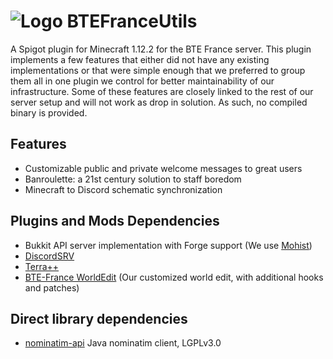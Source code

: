 # ![Logo](https://i.imgur.com/1ZPB2Wt.png) BTEFranceUtils
A Spigot plugin for Minecraft 1.12.2 for the BTE France server. 
This plugin implements a few features that either did not have any existing implementations or that were simple enough that we preferred to group them all in one plugin we control for better maintainability of our infrastructure. 
Some of these features are closely linked to the rest of our server setup and will not work as drop in solution. As such, no compiled binary is provided. 

## Features
- Customizable public and private welcome messages to great users
- Banroulette: a 21st century solution to staff boredom
- Minecraft to Discord schematic synchronization

## Plugins and Mods Dependencies
- Bukkit API server implementation with Forge support (We use [Mohist](https://mohistmc.com)) 
- [DiscordSRV](https://www.spigotmc.org/resources/discordsrv.18494/) 
- [Terra++](https://www.curseforge.com/minecraft/mc-mods/terraplusplus) 
- [BTE-France WorldEdit](https://github.com/BTE-France/BTE-France-WorldEdit) (Our customized world edit, with additional hooks and patches)

## Direct library dependencies
- [nominatim-api](https://github.com/jeremiehuchet/nominatim-Java-api) Java nominatim client, LGPLv3.0
